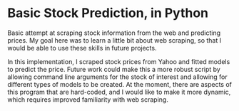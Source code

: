 # Basic Stock Prediction, in Python
Basic attempt at scraping stock information from the web and predicting prices. My goal here was to learn a little bit about web scraping, so that I would be able to use these skills in future projects. 

In this implementation, I scraped stock prices from Yahoo and fitted models to predict the price. Future work could make this a more robust script by allowing command line arguments for the stock of interest and allowing for different types of models to be created. At the moment, there are aspects of this program that are hard-coded, and I would like to make it more dynamic, which requires improved familiarity with web scraping. 
